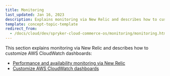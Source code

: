 ```yaml
---
title: Monitoring
last_updated: Jan 16, 2023
description: Explains monitoring via New Relic and describes how to customize AWS CloudWatch dashboards
template: concept-topic-template
redirect_from:
  - /docs/cloud/dev/spryker-cloud-commerce-os/monitoring/monitoring.html
---
```


This section explains monitoring via New Relic and describes how to customize AWS CloudWatch dashboards:  

* [Performance and availability monitoring via New Relic](/docs/cloud/dev/spryker-cloud-commerce-os/monitoring/performance-and-availability-monitoring-via-new-relic.html)
* [Customize AWS CloudWatch dashboards](/docs/cloud/dev/spryker-cloud-commerce-os/monitoring/customize-aws-cloudwatch-dashboards.html)
